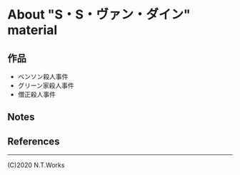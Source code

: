 # About "S・S・ヴァン・ダイン" material

## 作品

- ベンソン殺人事件
- グリーン家殺人事件
- 僧正殺人事件

## Notes

## References

---
(C)2020 N.T.Works
